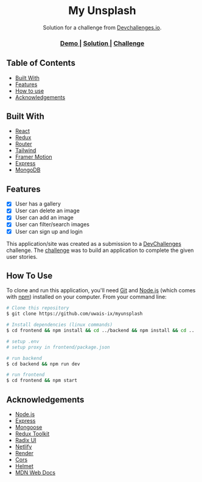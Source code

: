 <h1 align="center">My Unsplash</h1>

<div align="center">
   Solution for a challenge from  <a href="http://devchallenges.io" target="_blank">Devchallenges.io</a>.
</div>

<div align="center">
  <h3>
    <a href="https://myunsplash-ix.netlify.app">
      Demo
    </a>
    <span> | </span>
    <a href="https://github.com/uwais-ix/myunsplash">
      Solution
    </a>
    <span> | </span>
    <a href="https://devchallenges.io/challenges/rYyhwJAxMfES5jNQ9YsP">
      Challenge
    </a>
  </h3>
</div>

<!-- TABLE OF CONTENTS -->

## Table of Contents

- [Built With](#built-with)
- [Features](#features)
- [How to use](#how-to-use)
- [Acknowledgements](#acknowledgements)

## Built With

<!-- This section should list any major frameworks that you built your project using. Here are a few examples.-->

- [React](https://reactjs.org/)
- [Redux](https://redux.js.org/)
- [Router](https://reactrouter.com/)
- [Tailwind](https://tailwindcss.com/)
- [Framer Motion](https://www.framer.com/motion/)
- [Express](https://expressjs.com/)
- [MongoDB](https://www.mongodb.com/)

## Features

<!-- List the features of your application or follow the template. Don't share the figma file here :) -->

- [x] User has a gallery
- [x] User can delete an image
- [x] User can add an image
- [x] User can filter/search images
- [x] User can sign up and login

This application/site was created as a submission to a [DevChallenges](https://devchallenges.io/challenges) challenge. The [challenge](https://devchallenges.io/challenges/rYyhwJAxMfES5jNQ9YsP) was to build an application to complete the given user stories.

## How To Use

To clone and run this application, you'll need [Git](https://git-scm.com) and [Node.js](https://nodejs.org/en/download/) (which comes with [npm](http://npmjs.com)) installed on your computer. From your command line:

```bash
# Clone this repository
$ git clone https://github.com/uwais-ix/myunsplash

# Install dependencies (linux commands)
$ cd frontend && npm install && cd ../backend && npm install && cd ..

# setup .env
# setup proxy in frontend/package.json

# run backend
$ cd backend && npm run dev

# run frontend
$ cd frontend && npm start
```

## Acknowledgements

- [Node.js](https://nodejs.org/)
- [Express](https://expressjs.com/)
- [Mongoose](https://mongoosejs.com/)
- [Redux Toolkit](https://redux-toolkit.js.org/)
- [Radix UI](https://www.radix-ui.com/)
- [Netlify](https://www.netlify.com/)
- [Render](https://render.com/)
- [Cors](https://www.npmjs.com/package/cors)
- [Helmet](https://www.npmjs.com/package/helmet)
- [MDN Web Docs](https://developer.mozilla.org/en-US/)
